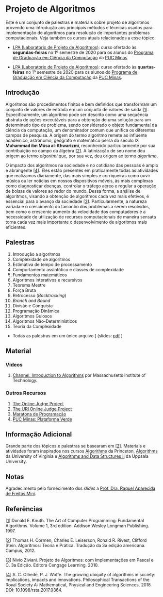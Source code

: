 # Projeto de Algoritmos
Este &eacute; um conjunto de palestras e materiais sobre projeto de algoritmos provendo uma introdu&ccedil;&atilde;o aos principais m&eacute;todos e t&eacute;cnicas usados para implementa&ccedil;&atilde;o de algoritmos para resolu&ccedil;&atilde;o de importantes problemas computacionais. Veja tamb&eacute;m os cursos atuais relacionados a esse t&oacute;pico:

* [LPA (Laborat&oacute;rio de Projeto de Algoritmos)](LAD202001M.md): curso ofertado &agrave;s **segundas-feiras** no 1&ordm; semestre de 2020 para os alunos do [Programa de Gradua&ccedil;&atilde;o em Ci&ecirc;ncia da Computa&ccedil;&atilde;o](https://www.pucminas.br/unidade/coracao-eucaristico/ensino/graduacao/Paginas/Ciencia-da-Computacao.aspx?tipo=152f25a5-fa8d-4d04-a7ba-57b6b4c21265&campi=ab23480c-5f60-4752-b990-1ac1cf9b8cf5&curso=180#) da [PUC Minas](http://www.pucminas.br).

* [LPA (Laborat&oacute;rio de Projeto de Algoritmos)](LAD202001W.md): curso ofertado &agrave;s **quartas-feiras** no 1&ordm; semestre de 2020 para os alunos do [Programa de Gradua&ccedil;&atilde;o em Ci&ecirc;ncia da Computa&ccedil;&atilde;o](https://www.pucminas.br/unidade/coracao-eucaristico/ensino/graduacao/Paginas/Ciencia-da-Computacao.aspx?tipo=152f25a5-fa8d-4d04-a7ba-57b6b4c21265&campi=ab23480c-5f60-4752-b990-1ac1cf9b8cf5&curso=180#) da [PUC Minas](http://www.pucminas.br).

## Introdu&ccedil;&atilde;o
Algoritmos s&atilde;o procedimentos finitos e bem definidos que transformam um conjunto de valores de entrada em um conjunto de valores de sa&iacute;da \[[1](#Knuth-1997-BOOK)\]. Especificamente, um algoritmo pode ser descrito como uma sequ&ecirc;ncia abstrata de a&ccedil;&otilde;es execut&aacute;veis para a obten&ccedil;&atilde;o de uma solu&ccedil;&atilde;o para um determinado tipo de problema, sendo considerado o objeto fundamental da ci&ecirc;ncia da computa&ccedil;&atilde;o, um denominador comum que unifica os diferentes campos de pesquisa. A origem do termo algoritmo remete ao influente acad&ecirc;mico, astr&ocirc;nomo, ge&oacute;grafo e matem&aacute;tico persa do s&eacute;culo IX **Muhammad ibn Mūsa al-Khwarizmī**, reconhecido particularmente por sua contribui&ccedil;&atilde;o no campo da &aacute;lgebra \[[2](#Cormen-2012-BOOK)\]. A latiniza&ccedil;&atilde;o de seu nome deu origem ao termo *algoritmi* que, por sua vez, deu origem ao termo *algoritmo*.

O impacto dos algoritmos na sociedade e no cotidiano das pessoas &eacute; amplo e abrangente \[[4](#Olhede-2018-PTRS)\]. Eles est&atilde;o presentes em praticamente todas as atividades que realizamos diariamente, das mais simples e corriqueiras como ouvir m&uacute;sica ou ler not&iacute;cias em nossos dispositivos m&oacute;veis, &agrave;s mais complexas como diagnosticar doen&ccedil;as, controlar o tr&aacute;fego a&eacute;reo e regular a opera&ccedil;&atilde;o de bolsas de valores ao redor do mundo. Dessa forma, a an&aacute;lise de algoritmos, visando a obten&ccedil;&atilde;o de algoritmos cada vez mais efetivos, &eacute; essencial para o avan&ccedil;o da sociedade \[[3](#Ziviani-2010-BOOK)\]. Particularmente, a natureza variada e o crescimento do tamanho dos problemas a serem resolvidos, bem como o crescente aumento da velocidade dos computadores e a necessidade de utiliza&ccedil;&atilde;o de recursos computacionais de maneira sensata torna cada vez mais importante o desenvolvimento de algoritmos mais eficientes.

## Palestras

1. Introdu&ccedil;&atilde;o a algoritmos
1. Complexidade de algoritmos
1. Estimativa de tempo de processamento
1. Comportamento assint&oacute;tico e classes de complexidade
1. Fundamentos matemáticos
1. Algoritmos interativos e recursivos
1. Teorema Mestre
1. For&ccedil;a Bruta
1. Retrocesso (_Backtracking_)
1. _Branch and Bound_
1. Divis&atilde;o e Conquista
1. Programa&ccedil;&atilde;o Din&acirc;mica
1. Algoritmos Gulosos
1. Algoritmos N&atilde;o-Determin&iacute;sticos
1. Teoria da Complexidade

* Todas as palestras em um &uacute;nico arquivo [ (slides: [pdf](slides/all.pdf) ]

## Material

### Videos

1. [Channel: Introduction to Algorithms](https://www.youtube.com/playlist?list=PLUl4u3cNGP61Oq3tWYp6V_F-5jb5L2iHb) por Massachusetts Institute of Technology.

### Outros Recursos

1. [The Online Judge Project](https://onlinejudge.org/)
1. [The URI Online Judge Project](https://www.urionlinejudge.com.br/)
1. [Maratona de Programa&ccedil;&atilde;o](http://maratona.ime.usp.br/)
1. [PUC Minas: Plataforma Verde](http://maratona.crc.pucminas.br/)

## Informa&ccedil;&atilde;o Adicional

Grande parte dos t&oacute;picos e palestras se basearam em \[[2](#Cormen-2012-BOOK)\]. Materiais e atividades foram inspirados nos cursos [Algorithms](https://algs4.cs.princeton.edu/lectures/) da Princeton, [Algorithms](http://www.cs.virginia.edu/~robins/cs6161/) da University of Virginia e [Algorithms and Data Structures II](http://user.it.uu.se/~pierref/courses/AD2/lectures.html) da Uppsala University.

## Notas

Agradecimento pelo fornecimento dos *slides* a [Prof. Dra. Raquel Aparecida de Freitas Mini](http://lattes.cnpq.br/6331835838649652).

## Refer&ecirc;ncias

<a name="Knuth-1997-BOOK"></a>\[[1][1]\] Donald E. Knuth. The Art of Computer Programming: Fundamental Algorithms. Volume 1, 3rd edition. Addison Wesley Longman Publishing. 1997.

<a name="Cormen-2012-BOOK"></a>\[[2][2]\] Thomas H. Cormen, Charles E. Leiserson, Ronald R. Rivest, Clifford Stein. Algoritmos: Teoria e Prática. Tradução da 3a edição americana. Campus, 2012.

<a name="Ziviani-2010-BOOK"></a>\[[3][3]\] Nivio Ziviani. Projeto de Algoritmos: com Implementações em Pascal e C. 3a Edição. Editora Cengage Learning. 2010.

<a name="Olhede-2018-PTRS"></a>\[[4][4]\] S. C. Olhede, P. J. Wolfe. The growing ubiquity of algorithms in society: implications, impacts and innovations. Philosophical Transactions of the Royal Society A: Mathematical, Physical and Engineering Sciences. 2018. DOI: 10.1098/rsta.2017.0364.

[1]: http://broiler.astrometry.net/~kilian/The_Art_of_Computer_Programming%20-%20Vol%201.pdf
[2]: http://www.inf.ufrgs.br/~tsrodrigues/utilidades/cormem.pdf
[3]: http://clip2net.com/clip/m1076/1206625061-ebook-projetos-de-algoritmos-com-implementazhes-em-pascal-e-c-nivio-ziviani-4ed-3618kb.pdf
[4]: http://doi.org/10.1098/rsta.2017.0364
